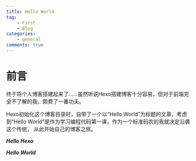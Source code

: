 ```yaml
---
title: Hello World
tag:
    - First
    - Blog
categories:
    - general
comments: true
---
```


# 前言

终于将个人博客搭建起来了……虽然听说Hexo搭建博客十分容易，但对于前端完全不了解的我，颇费了一番功夫。

Hexo初始化这个博客目录时，自带了一个以“Hello World”为标题的文章，考虑到“Hello World”是作为学习编程代码第一课，作为一个标准码农的我就决定沿袭这个传统，
从此开始自己的博客之旅。

**_Hello Hexo_**

**_Hello World_**
